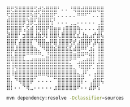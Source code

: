 

⣿⢟⣽⣿⣿⣿⣿⣫⡾⣵⣿⣿⣿⠃⠄⠄⠘⢿⣿⣾⣿⣿⣿⢿⣿
⢫⣿⣿⣿⣿⡿⣳⣿⣱⣿⣿⣿⡋⠄⠄⠄⠄⠄⠛⠛⠋⠁⠄⠄⣿
⣿⣿⣿⣿⡿⣹⡿⣃⣿⣿⣿⢳⠁⠄⠄⠄⢀⣀⠄⠄⠄⠄⠄⢀⣿
⡿⣿⣿⣿⢡⣫⣾⢸⢿⣿⡟⣿⣶⡶⢰⣿⣿⣿⢷⠄⠄⠄⠄⢼⣿
⣽⣿⣿⠃⣲⣿⣿⣸⣷⡻⡇⣿⣿⢇⣿⣿⣿⣏⣎⣸⣦⣠⡞⣾⢧
⣿⣿⡏⣼⣿⣿⡏⠙⣿⣿⣤⡿⣿⢸⣿⣿⢟⡞⣰⣿⣿⡟⣹⢯⣿
⣿⣿⣸⣿⣿⣿⣿⣦⡈⠻⣿⣿⣮⣿⣿⣯⣏⣼⣿⠿⠏⣰⡅⢸⣿
⣿⣇⣿⣿⡿⠛⠛⠛⠛⠄⣘⣿⣿⣿⣿⣿⣿⣶⣿⠿⠛⢾⡇⢸⣿
⣿⢻⣿⣿⣷⣶⣾⣿⣿⣿⣿⣿⣿⣿⣿⣿⡋⠉⣠⣴⣾⣿⡇⣸⣿
⣿⢸⢻⣿⣿⣿⣿⣿⣿⣿⣿⣿⣿⣿⣿⣿⣿⣄⠘⢿⣿⠏⠄⣿⣿
⣿⠸⣿⣿⣿⣿⣿⣿⠿⠿⢿⣿⣿⣿⣿⣿⣿⣿⣦⣼⠃⠄⢰⣿⣿
⣿⡄⠙⢿⣿⣿⡿⠁⠄⠄⠄⠄⠉⣿⣿⣿⣿⣿⣿⡏⠄⢀⣾⣿⢯
⣿⡇⠄⠄⠙⢿⣀⠄⠄⠄⠄⠄⣰⣿⣿⣿⣿⣿⠟⠄⠄⣼⡿⢫





```sh
mvn dependency:resolve -Dclassifier=sources
```

